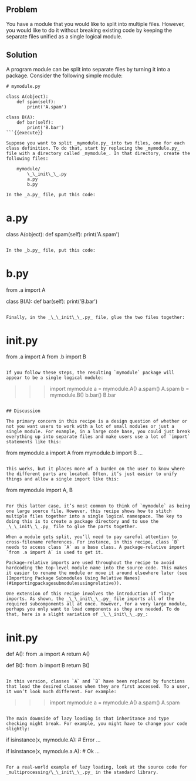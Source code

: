 ## Problem

You have a module that you would like to split into multiple files. However, you would like to do it without breaking existing code by keeping the separate files unified as a single logical module.

## Solution

A program module can be split into separate files by turning it into a package. Consider the following simple module:

```
# mymodule.py

class A(object):
    def spam(self):
        print('A.spam')

class B(A):
    def bar(self):
        print('B.bar')
```{{execute}}

Suppose you want to split _mymodule.py_ into two files, one for each class definition. To do that, start by replacing the _mymodule.py_ file with a directory called _mymodule_. In that directory, create the following files:

    mymodule/
        \_\_init\_\_.py
        a.py
        b.py

In the _a.py_ file, put this code:

```
# a.py

class A(object):
    def spam(self):
        print('A.spam')
```{{execute}}

In the _b.py_ file, put this code:

```
# b.py

from .a import A

class B(A):
    def bar(self):
        print('B.bar')
```{{execute}}

Finally, in the _\_\_init\_\_.py_ file, glue the two files together:

```
# __init__.py

from .a import A
from .b import B
```{{execute}}

If you follow these steps, the resulting `mymodule` package will appear to be a single logical module:

```
>>> import mymodule
>>> a = mymodule.A()
>>> a.spam()
A.spam
>>> b = mymodule.B()
>>> b.bar()
B.bar
>>>
```{{execute}}

## Discussion

The primary concern in this recipe is a design question of whether or not you want users to work with a lot of small modules or just a single module. For example, in a large code base, you could just break everything up into separate files and make users use a lot of `import` statements like this:

```
from mymodule.a import A
from mymodule.b import B
...
```{{execute}}

This works, but it places more of a burden on the user to know where the different parts are located. Often, it’s just easier to unify things and allow a single import like this:

```
from mymodule import A, B
```{{execute}}

For this latter case, it’s most common to think of `mymodule` as being one large source file. However, this recipe shows how to stitch multiple files together into a single logical namespace. The key to doing this is to create a package directory and to use the _\_\_init\_\_.py_ file to glue the parts together.

When a module gets split, you’ll need to pay careful attention to cross-filename references. For instance, in this recipe, class `B` needs to access class `A` as a base class. A package-relative import `from .a import A` is used to get it.

Package-relative imports are used throughout the recipe to avoid hardcoding the top-level module name into the source code. This makes it easier to rename the module or move it around elsewhere later (see [Importing Package Submodules Using Relative Names](#importingpackagesubmodulesusingrelative)).

One extension of this recipe involves the introduction of "lazy" imports. As shown, the _\_\_init\_\_.py_ file imports all of the required subcomponents all at once. However, for a very large module, perhaps you only want to load components as they are needed. To do that, here is a slight variation of _\_\_init\_\_.py_:

```
# __init__.py

def A():
    from .a import A
    return A()

def B():
    from .b import B
    return B()
```{{execute}}

In this version, classes `A` and `B` have been replaced by functions that load the desired classes when they are first accessed. To a user, it won’t look much different. For example:

```
>>> import mymodule
>>> a = mymodule.A()
>>> a.spam()
A.spam
>>>
```{{execute}}

The main downside of lazy loading is that inheritance and type checking might break. For example, you might have to change your code slightly:

```
if isinstance(x, mymodule.A):       # Error
   ...

if isinstance(x, mymodule.a.A):    # Ok
   ...
```{{execute}}

For a real-world example of lazy loading, look at the source code for _multiprocessing/\_\_init\_\_.py_ in the standard library.